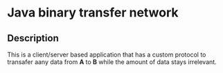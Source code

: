 # Java binary transfer network
## Description
This is a client/server based application that has a custom protocol to transafer aany data from **A** to **B** while the amount of data stays irrelevant.

